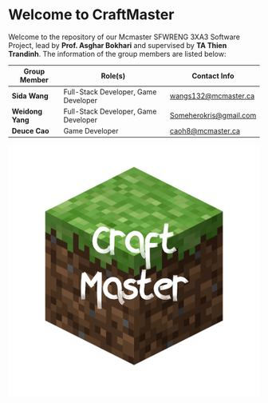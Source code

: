 # Welcome to CraftMaster
Welcome to the repository of our Mcmaster SFWRENG 3XA3 Software Project, lead by **Prof. __Asghar Bokhari__** and supervised by **TA __Thien Trandinh__**. 
The information of the group members are listed below:

| Group Member        | Role(s)                              | Contact Info           |
| ------------------- |--------------------------------------| ---------------------- |
| **Sida Wang**       | Full-Stack Developer, Game Developer | wangs132@mcmaster.ca   |
| **Weidong Yang**    | Full-Stack Developer, Game Developer | Someherokris@gmail.com |
| **Deuce Cao**       | Game Developer                       | caoh8@mcmaster.ca      |

<img src="./CraftMasterGame/src/source/icon.png">

